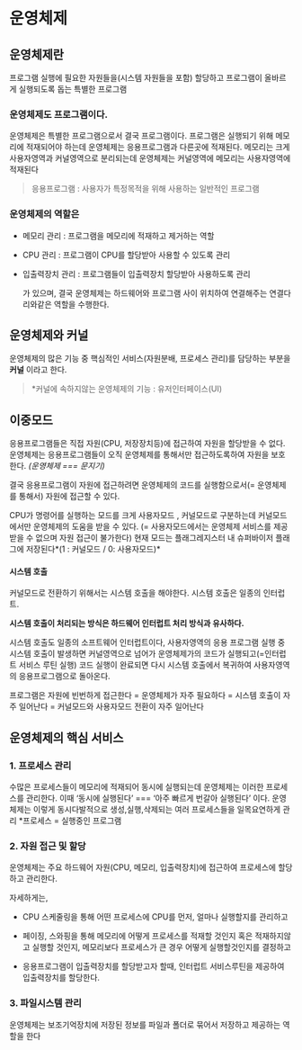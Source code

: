 # 운영체제

## 운영체제란

프로그램 실행에 필요한 자원들을(시스템 자원들을 포함) 할당하고 프로그램이 올바르게 실행되도록 돕는 특별한 프로그램

### 운영체제도 프로그램이다.

운영체제은 특별한 프로그램으로서 결국 프로그램이다.
프로그램은 실행되기 위해 메모리에 적재되어야 하는데 운영체제는 응용프로그램과 다른곳에 적재된다.
메모리는 크게 사용자영역과 커널영역으로 분리되는데 운영체제는 커널영역에 메모리는 사용자영역에 적재된다

> 응용프로그램 : 사용자가 특정목적을 위해 사용하는 일반적인 프로그램

### 운영체제의 역할은

- 메모리 관리 : 프로그램을 메모리에 적재하고 제거하는 역할
- CPU 관리 : 프로그램이 CPU를 할당받아 사용할 수 있도록 관리
- 입출력장치 관리 : 프로그램들이 입출력장치 할당받아 사용하도록 관리

  가 있으며, 결국 운영체제는 하드웨어와 프로그램 사이 위치하여 연결해주는 연결다리와같은 역할을 수행한다.

## 운영체제와 커널

운영체제의 많은 기능 중 핵심적인 서비스(자원분배, 프로세스 관리)를 담당하는 부분을 **커널** 이라고 한다.

> \*커널에 속하지않는 운영체제의 기능 : 유저인터페이스(UI)

## 이중모드

응용프로그램들은 직접 자원(CPU, 저장장치등)에 접근하여 자원을 할당받을 수 없다.
운영체제는 응용프로그램들이 오직 운영체제를 통해서만 접근하도록하여 자원을 보호한다. _(운영체제 === 문지기)_

결국 응용프로그램이 자원에 접근하려면 운영체제의 코드를 실행함으로서(= 운영체제를 통해서) 자원에 접근할 수 있다.

CPU가 명령어를 실행하는 모드를 크게 사용자모드 , 커널모드로 구분하는데 커널모드에서만 운영체제의 도움을 받을 수 있다. (= 사용자모드에서는 운영체제 서비스를 제공받을 수 없으며 자원 접근이 불가한다)
현재 모드는 플래그레지스터 내 슈퍼바이저 플래그에 저장된다*(1 : 커널모드 / 0: 사용자모드)*

#### 시스템 호출

커널모드로 전환하기 위해서는 시스템 호출을 해야한다. 시스템 호출은 일종의 인터럽트.

**시스템 호출이 처리되는 방식은 하드웨어 인터럽트 처리 방식과 유사하다.**

시스템 호출도 일종의 소프트웨어 인터럽트이다,
사용자영역의 응용 프로그램 실행 중 시스템 호출이 발생하면 커널영역으로 넘어가 운영체제가의 코드가 실행되고(=인터럽트 서비스 루틴 실행) 코드 실행이 완료되면 다시 시스템 호출에서 복귀하여 사용자영역의 응용프로그램으로 돌아온다.

프로그램은 자원에 빈번하게 접근한다 = 운영체제가 자주 필요하다 = 시스템 호출이 자주 일어난다 = 커널모드와 사용자모드 전환이 자주 일어난다

## 운영체제의 핵심 서비스

### 1. 프로세스 관리

수많은 프로세스들이 메모리에 적재되어 동시에 실행되는데 운영체제는 이러한 프로세스를 관리한다.
이때 ‘동시에 실행된다’ === ‘아주 빠르게 번갈아 실행된다’ 이다. 운영체제는 이렇게 동시다발적으로 생성,실행,삭제되는 여러 프로세스들을 일목요연하게 관리 \*프로세스 = 실행중인 프로그램

### 2. 자원 접근 및 할당

운영체제는 주요 하드웨어 자원(CPU, 메모리, 입출력장치)에 접근하여 프로세스에 할당하고 관리한다.

자세하게는,

- CPU 스케줄링을 통해 어떤 프로세스에 CPU를 먼저, 얼마나 실행할지를 관리하고

- 페이징, 스와핑을 통해 메모리에 어떻게 프로세스를 적재할 것인지 혹은 적재하지않고 실행할 것인지, 메모리보다 프로세스가 큰 경우 어떻게 실행할것인지를 결정하고

- 응용프로그램이 입출력장치를 할당받고자 할때, 인터럽트 서비스루틴을 제공하여 입출력장치를 할당한다.

### 3. 파일시스템 관리

운영체제는 보조기억장치에 저장된 정보를 파일과 폴더로 묶어서 저장하고 제공하는 역할을 한다
